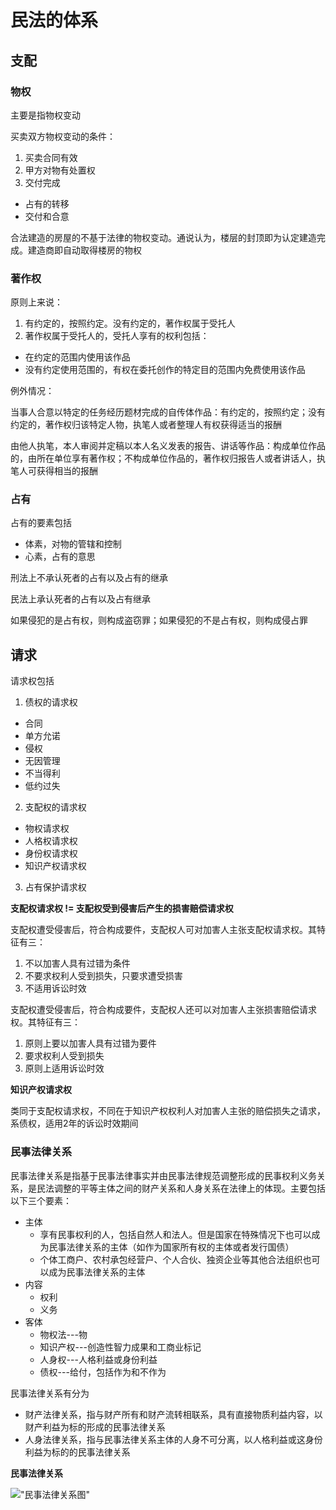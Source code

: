 # 民法的体系

## 支配

### 物权

主要是指物权变动

买卖双方物权变动的条件：

1. 买卖合同有效
2. 甲方对物有处置权
3. 交付完成
  + 占有的转移
  + 交付和合意

合法建造的房屋的不基于法律的物权变动。通说认为，楼层的封顶即为认定建造完成。建造商即自动取得楼房的物权

### 著作权

原则上来说：

1. 有约定的，按照约定。没有约定的，著作权属于受托人
2. 著作权属于受托人的，受托人享有的权利包括：

  + 在约定的范围内使用该作品
  + 没有约定使用范围的，有权在委托创作的特定目的范围内免费使用该作品

例外情况：

当事人合意以特定的任务经历题材完成的自传体作品：有约定的，按照约定；没有约定的，著作权归该特定人物，执笔人或者整理人有权获得适当的报酬

由他人执笔，本人审阅并定稿以本人名义发表的报告、讲话等作品：构成单位作品的，由所在单位享有著作权；不构成单位作品的，著作权归报告人或者讲话人，执笔人可获得相当的报酬

### 占有

占有的要素包括

* 体素，对物的管辖和控制
* 心素，占有的意思

刑法上不承认死者的占有以及占有的继承

民法上承认死者的占有以及占有继承

如果侵犯的是占有权，则构成盗窃罪；如果侵犯的不是占有权，则构成侵占罪

## 请求

请求权包括

1. 债权的请求权
  - 合同
  - 单方允诺
  - 侵权
  - 无因管理
  - 不当得利
  - 低约过失
2. 支配权的请求权
  - 物权请求权
  - 人格权请求权
  - 身份权请求权
  - 知识产权请求权
3. 占有保护请求权

**支配权请求权 != 支配权受到侵害后产生的损害赔偿请求权**

支配权遭受侵害后，符合构成要件，支配权人可对加害人主张支配权请求权。其特征有三：

1. 不以加害人具有过错为条件
2. 不要求权利人受到损失，只要求遭受损害
3. 不适用诉讼时效

支配权遭受侵害后，符合构成要件，支配权人还可以对加害人主张损害赔偿请求权。其特征有三：

1. 原则上要以加害人具有过错为要件
2. 要求权利人受到损失
3. 原则上适用诉讼时效

**知识产权请求权**

类同于支配权请求权，不同在于知识产权权利人对加害人主张的赔偿损失之请求，系债权，适用2年的诉讼时效期间

### 民事法律关系

民事法律关系是指基于民事法律事实并由民事法律规范调整形成的民事权利义务关系，是民法调整的平等主体之间的财产关系和人身关系在法律上的体现。主要包括以下三个要素：

* 主体
    + 享有民事权利的人，包括自然人和法人。但是国家在特殊情况下也可以成为民事法律关系的主体（如作为国家所有权的主体或者发行国债）
    + 个体工商户、农村承包经营户、个人合伙、独资企业等其他合法组织也可以成为民事法律关系的主体
* 内容
    + 权利
    + 义务
* 客体
    + 物权法---物
    + 知识产权---创造性智力成果和工商业标记
    + 人身权---人格利益或身份利益
    + 债权---给付，包括作为和不作为

民事法律关系有分为

* 财产法律关系，指与财产所有和财产流转相联系，具有直接物质利益内容，以财产利益为标的形成的民事法律关系
* 人身法律关系，指与民事法律关系主体的人身不可分离，以人格利益或这身份利益为标的的民事法律关系

**民事法律关系**

!["民事法律关系图"](http://i3.tietuku.com/2493697194f170af.png "民事法律关系")
